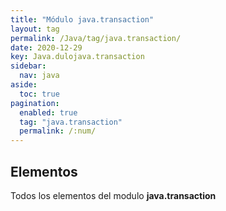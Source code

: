 ```yaml
---
title: "Módulo java.transaction"
layout: tag
permalink: /Java/tag/java.transaction/
date: 2020-12-29
key: Java.dulojava.transaction
sidebar: 
  nav: java
aside: 
  toc: true
pagination: 
  enabled: true
  tag: "java.transaction"
  permalink: /:num/
---
```


<h2>Elementos</h2>
Todos los elementos del modulo <strong>java.transaction</strong>
